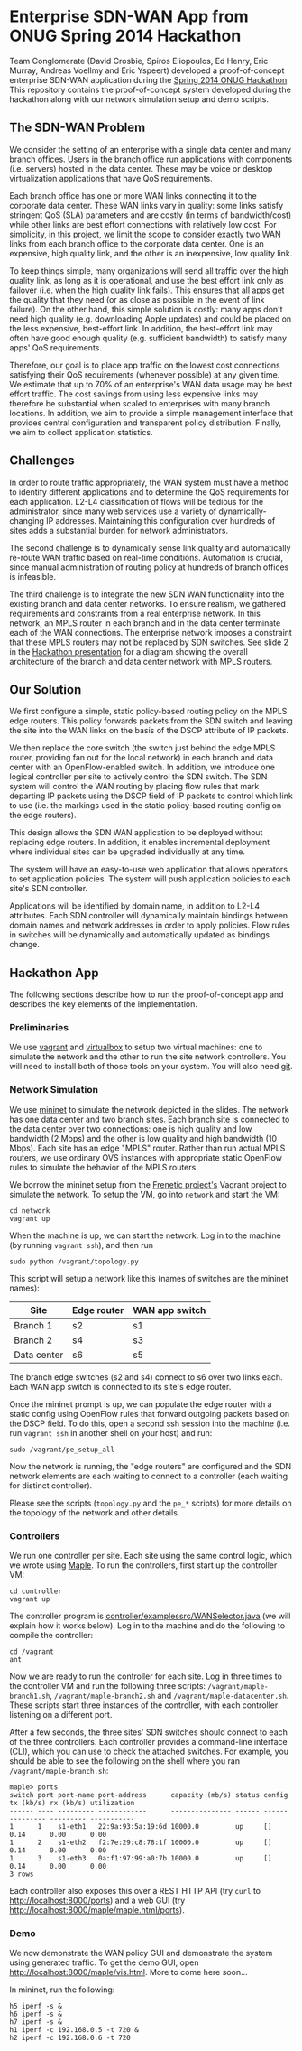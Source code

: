 # Enterprise SDN-WAN App from ONUG Spring 2014 Hackathon

Team Conglomerate (David Crosbie, Spiros Eliopoulos, Ed Henry, Eric
Murray, Andreas Voellmy and Eric Yspeert) developed a proof-of-concept enterprise SDN-WAN application
during the [Spring 2014 ONUG Hackathon](http://opennetworkingusergroup.com/agenda/hackathon/).
This repository contains the proof-of-concept system developed during the
hackathon along with our network simulation setup and demo scripts.

## The SDN-WAN Problem


We consider the setting of an enterprise with a single data center and many
branch offices.  Users in the branch office run applications with components
(i.e. servers) hosted in the data center. These may be voice or desktop
virtualization applications that have QoS requirements.

Each branch office has one or more WAN links connecting it to the corporate data
center. These WAN links vary in quality: some links satisfy stringent QoS (SLA)
parameters and are costly (in terms of bandwidth/cost) while other links are
best effort connections with relatively low cost. For simplicity, in this
project, we limit the scope to consider exactly two WAN links from each branch
office to the corporate data center. One is an expensive, high quality link, and
the other is an inexpensive, low quality link.

To keep things simple, many organizations will send all traffic over the high
quality link, as long as it is operational, and use the best effort link only as
failover (i.e. when the high quality link fails). This ensures that all apps get
the quality that they need (or as close as possible in the event of link
failure). On the other hand, this simple solution is costly: many apps don't
need high quality (e.g. downloading Apple updates) and could be placed on the
less expensive, best-effort link. In addition, the best-effort link may often
have good enough quality (e.g. sufficient bandwidth) to satisfy many apps' QoS
requirements.

Therefore, our goal is to place app traffic on the lowest cost connections
satisfying their QoS requirements (whenever possible) at any given time. We
estimate that up to 70% of an enterprise's WAN data usage may be best effort
traffic. The cost savings from using less expensive links may therefore be
substantial when scaled to enterprises with many branch locations. In addition,
we aim to provide a simple management interface that provides central
configuration and transparent policy distribution. Finally, we aim to collect
application statistics.

## Challenges

In order to route traffic appropriately, the WAN system must have a method to
identify different applications and to determine the QoS requirements for each
application. L2-L4 classification of flows will be tedious for the
administrator, since many web services use a variety of dynamically-changing IP
addresses. Maintaining this configuration over hundreds of sites adds a
substantial burden for network administrators.

The second challenge is to dynamically sense link quality and automatically
re-route WAN traffic based on real-time conditions. Automation is crucial, since
manual administration of routing policy at hundreds of branch offices is
infeasible.

The third challenge is to integrate the new SDN WAN functionality into the
existing branch and data center networks. To ensure realism, we gathered
requirements and constraints from a real enterprise network. In this network, an
MPLS router in each branch and in the data center terminate each of the WAN
connections. The enterprise network imposes a constraint that these MPLS routers
may not be replaced by SDN switches.  See slide 2 in the
[Hackathon presentation](docs/ONUG_hackathon_wan_opt_presentation.pdf) for a
diagram showing the overall architecture of the branch and data center network
with MPLS routers.

## Our Solution

We first configure a simple, static policy-based routing policy on the MPLS edge
routers. This policy forwards packets from the SDN switch and leaving the site
into the WAN links on the basis of the DSCP attribute of IP packets. 

We then replace the core switch (the switch just behind the edge MPLS router,
providing fan out for the local network) in each branch and data center with an
OpenFlow-enabled switch. In addition, we introduce one logical controller per
site to actively control the SDN switch. The SDN system will control the WAN
routing by placing flow rules that mark departing IP packets using the DSCP
field of IP packets to control which link to use (i.e. the markings used in the
static policy-based routing config on the edge routers).

This design allows the SDN WAN application to be deployed without replacing edge
routers. In addition, it enables incremental deployment where individual sites
can be upgraded individually at any time.

The system will have an easy-to-use web application that allows operators to set
application policies. The system will push application policies to each site's
SDN controller.

Applications will be identified by domain name, in addition to L2-L4
attributes. Each SDN controller will dynamically maintain bindings between
domain names and network addresses in order to apply policies. Flow rules in
switches will be dynamically and automatically updated as bindings change.

## Hackathon App

The following sections describe how to run the proof-of-concept app and describes the key elements of the implementation. 

### Preliminaries

We use [vagrant](http://www.vagrantup.com) and [virtualbox](https://www.virtualbox.org) to setup two virtual machines: one to simulate the network and the other to run the site network controllers. You will need to install both of those tools on your system.  You will also need [git](http://git-scm.com).

### Network Simulation

We use [mininet](http://mininet.org) to simulate the network depicted in the slides. The network has one data center and two branch sites. Each branch site is connected to the data center over two connections: one is high quality and low bandwidth (2 Mbps) and the other is low quality and high bandwidth (10 Mbps). Each site has an edge "MPLS" router. Rather than run actual MPLS routers, we use ordinary OVS instances with appropriate static OpenFlow rules to simulate the behavior of the MPLS routers.

We borrow the mininet setup from the [Frenetic project's](http://www.frenetic-lang.org) Vagrant project to simulate the network. To setup the VM, go into `network` and start the VM:

```
cd network
vagrant up
```

When the machine is up, we can start the network. Log in to the machine (by running `vagrant ssh`), and then run

```
sudo python /vagrant/topology.py
```
This script will setup a network like this (names of switches are the mininet names):

| Site        | Edge router | WAN app switch  |
| ------------|-------------|-----|
| Branch 1    | s2 | s1 |
| Branch 2    | s4 | s3 |
| Data center | s6 | s5 |

The branch edge switches (s2 and s4) connect to s6 over two links each. Each WAN app switch is connected to its site's edge router.

Once the mininet prompt is up, we can populate the edge router with a static config using OpenFlow rules that forward outgoing packets based on the DSCP field. To do this, open a second ssh session into the machine (i.e. run `vagrant ssh` in another shell on your host) and run:

```
sudo /vagrant/pe_setup_all
```

Now the network is running, the "edge routers" are configured and the SDN network elements are each waiting to connect to a controller (each waiting for distinct controller).

Please see the scripts (`topology.py` and the `pe_*` scripts) for more details on the topology of the network and other details.

### Controllers

We run one controller per site. Each site using the same control logic, which we wrote using [Maple](http://haskell.cs.yale.edu/wp-content/uploads/2013/08/comm282-voellmy.pdf). To run the controllers, first start up the controller VM:

```
cd controller
vagrant up
```

The controller program is [controller/examplessrc/WANSelector.java](controller/examplessrc/WANSelector.java) (we will explain how it works below). Log in to the machine and do the following to compile the controller:

```
cd /vagrant
ant
```

Now we are ready to run the controller for each site. Log in three times to the controller VM and run the following three scripts: `/vagrant/maple-branch1.sh`, `/vagrant/maple-branch2.sh` and `/vagrant/maple-datacenter.sh`. These scripts start three instances of the controller, with each controller listening on a different port. 

After a few seconds, the three sites' SDN switches should connect to each of the three controllers. Each controller provides a command-line interface (CLI), which you can use to check the attached switches. For example, you should be able to see the following on the shell where you ran `/vagrant/maple-branch.sh`:

```
maple> ports
switch port port-name port-address      capacity (mb/s) status config tx (kb/s) rx (kb/s) utilization
------ ---- --------- ------------      --------------- ------ ------ --------- --------- -----------
1      1    s1-eth1   22:9a:93:5a:19:6d 10000.0         up     []     0.14      0.00      0.00       
1      2    s1-eth2   f2:7e:29:c8:78:1f 10000.0         up     []     0.14      0.00      0.00       
1      3    s1-eth3   0a:f1:97:99:a0:7b 10000.0         up     []     0.14      0.00      0.00       
3 rows
```

Each controller also exposes this over a REST HTTP API (try `curl` to [http://localhost:8000/ports](http://localhost:8000/ports)) and a web GUI (try [http://localhost:8000/maple/maple.html/ports](http://localhost:8000/maple/maple.html/ports)).


### Demo

We now demonstrate the WAN policy GUI and demonstrate the system using generated traffic. To get the demo GUI, open [http://localhost:8000/maple/vis.html](http://localhost:8000/maple/vis.html). More to come here soon...

In mininet, run the following:
```
h5 iperf -s &
h6 iperf -s &
h7 iperf -s &
h1 iperf -c 192.168.0.5 -t 720 &
h2 iperf -c 192.168.0.6 -t 720
```

